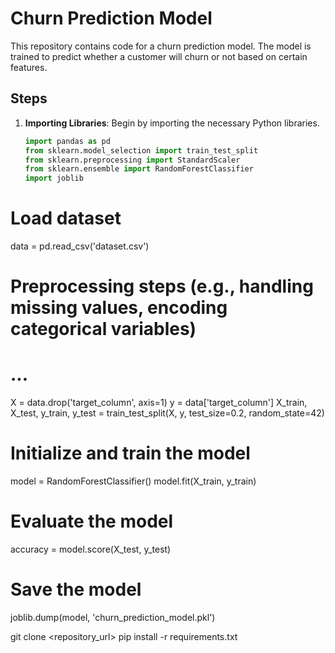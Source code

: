 # Churn Prediction Model

This repository contains code for a churn prediction model. The model is trained to predict whether a customer will churn or not based on certain features.

## Steps

1. **Importing Libraries**: Begin by importing the necessary Python libraries.
   
   ```python
   import pandas as pd
   from sklearn.model_selection import train_test_split
   from sklearn.preprocessing import StandardScaler
   from sklearn.ensemble import RandomForestClassifier
   import joblib

# Load dataset
data = pd.read_csv('dataset.csv')

# Preprocessing steps (e.g., handling missing values, encoding categorical variables)
# ...
X = data.drop('target_column', axis=1)
y = data['target_column']
X_train, X_test, y_train, y_test = train_test_split(X, y, test_size=0.2, random_state=42)
# Initialize and train the model
model = RandomForestClassifier()
model.fit(X_train, y_train)
# Evaluate the model
accuracy = model.score(X_test, y_test)
# Save the model
joblib.dump(model, 'churn_prediction_model.pkl')


git clone <repository_url>
pip install -r requirements.txt
